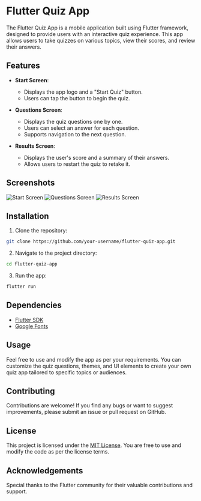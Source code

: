 # Flutter Quiz App

The Flutter Quiz App is a mobile application built using Flutter framework, designed to provide users with an interactive quiz experience. This app allows users to take quizzes on various topics, view their scores, and review their answers.

## Features

- **Start Screen**: 
  - Displays the app logo and a "Start Quiz" button.
  - Users can tap the button to begin the quiz.

- **Questions Screen**:
  - Displays the quiz questions one by one.
  - Users can select an answer for each question.
  - Supports navigation to the next question.

- **Results Screen**:
  - Displays the user's score and a summary of their answers.
  - Allows users to restart the quiz to retake it.

## Screenshots

![Start Screen](screenshots/start_screen.png)
![Questions Screen](screenshots/questions_screen.png)
![Results Screen](screenshots/results_screen.png)

## Installation

1. Clone the repository:

```bash
git clone https://github.com/your-username/flutter-quiz-app.git
```

2. Navigate to the project directory:

```bash
cd flutter-quiz-app
```

3. Run the app:

```bash
flutter run
```

## Dependencies

- [Flutter SDK](https://flutter.dev/docs/get-started/install)
- [Google Fonts](https://pub.dev/packages/google_fonts)

## Usage

Feel free to use and modify the app as per your requirements. You can customize the quiz questions, themes, and UI elements to create your own quiz app tailored to specific topics or audiences.

## Contributing

Contributions are welcome! If you find any bugs or want to suggest improvements, please submit an issue or pull request on GitHub.

## License

This project is licensed under the [MIT License](LICENSE). You are free to use and modify the code as per the license terms.

## Acknowledgements

Special thanks to the Flutter community for their valuable contributions and support.
